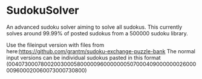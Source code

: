 # SudokuSolver
An advanced sudoku solver aiming to solve all sudokus. This currently solves around 99.99% of posted sudokus from a 500000 sudoku library.


Use the fileinput version with files from here:https://github.com/grantm/sudoku-exchange-puzzle-bank
The normal input versions can be individual sudokus pasted in this format (004073000780020030005800000960000000507000409000000026000009600020060073000730800)

